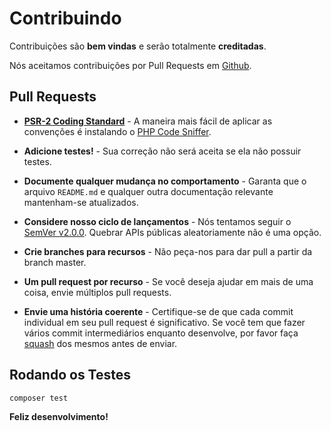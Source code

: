 # Contribuindo

Contribuições são **bem vindas** e serão totalmente **creditadas**.

Nós aceitamos contribuições por Pull Requests em [Github](https://github.com/vindi/vindi-php).


## Pull Requests

- **[PSR-2 Coding Standard](https://github.com/php-fig/fig-standards/blob/master/accepted/PSR-2-coding-style-guide.md)** - A maneira mais fácil de aplicar as convenções é instalando o [PHP Code Sniffer](http://pear.php.net/package/PHP_CodeSniffer).

- **Adicione testes!** - Sua correção não será aceita se ela não possuir testes.

- **Documente qualquer mudança no comportamento** - Garanta que o arquivo `README.md` e qualquer outra documentação relevante mantenham-se atualizados.

- **Considere nosso ciclo de lançamentos** - Nós tentamos seguir o [SemVer v2.0.0](http://semver.org/). Quebrar APIs públicas aleatoriamente não é uma opção.

- **Crie branches para recursos** - Não peça-nos para dar pull a partir da branch master.

- **Um pull request por recurso** - Se você deseja ajudar em mais de uma coisa, envie múltiplos pull requests.

- **Envie uma história coerente** - Certifique-se de que cada commit individual em seu pull request é significativo.
Se você tem que fazer vários commit intermediários enquanto desenvolve, por favor faça [squash](http://www.git-scm.com/book/en/v2/Git-Tools-Rewriting-History#Changing-Multiple-Commit-Messages) dos mesmos antes de enviar.


## Rodando os Testes

``` bash
composer test
```


**Feliz desenvolvimento!**
